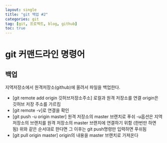 ```yaml
---
layout: single
title: "git 백업 #2"
categories: git
tag: [git, 프로젝트, blog, github]
toc: true
---
```


# git 커맨드라인 명령어

## 백업

지역저장소에서 원격저장소(github)에 올려서 파일을 백업한다.
- [git remote add origin 깃허브저장소주소] 로컬과 원격 저장소를 연결
origin은 깃허브 저장 주소를 가르킴
- [git remote -v]로 연결을 확인
- [git push -u origin master] 원격 저장소의 master 브랜치로 푸쉬 -u옵션은 지역저장소의 브랜치를 원격 저장소의 master 브랜치에 연결하기 위함 (한번만 하면 됨)
위와 같은 순서대로 한다면 그 이후는 git push명령만 입력하면 푸쉬됨
- [git pull origin master] origin의 내용을 master 브랜치로 가져온다